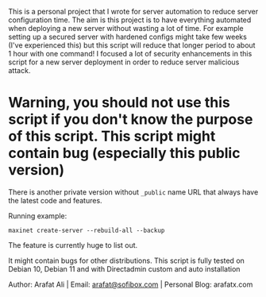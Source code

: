 This is a personal project that I wrote for server automation to reduce server configuration time. 
The aim is this project is to have everything automated when deploying a new server without wasting a lot of time. 
For example setting up a secured server with hardened configs might take few weeks (I've experienced this) but this script will reduce that longer period to about 1 hour with one command! 
I focused a lot of security enhancements in this script for a new server deployment in order to reduce server malicious attack.

# Warning, you should not use this script if you don't know the purpose of this script. This script might contain bug (especially this public version)
There is another private version without ```_public``` name URL that always have the latest code and features.

Running example:

````
maxinet create-server --rebuild-all --backup
````

The feature is currently huge to list out.

It might contain bugs for other distributions. This script is fully tested on Debian 10, Debian 11 and with Directadmin custom and auto installation

Author: Arafat Ali | Email: arafat@sofibox.com | Personal Blog: arafatx.com

